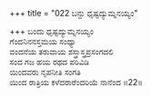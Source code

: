 +++
title = "022 ಬನ್ದು ಧೃಷ್ಟದ್ಯುಮ್ನನಯ್ಯಂ"

+++
ಬಂದು ಧೃಷ್ಟದ್ಯುಮ್ನನಯ್ಯಂ  
ಗೆಂದನಿನನಸ್ತಮಯ ಸಂಧ್ಯಾ  
ವಂದನೆಯ ತರುವಾಯ ಶಸ್ತ್ರಾಸ್ತ್ರಪ್ರಸಂಗದಲಿ   
ಸಂದ ಗಜ ಹಯ ರಥದ ಪರಿವಿಡಿ  
ಯಿಂದವರು ನೃಪನೀತಿ ಸಂಗತಿ  
ಯಿಂದ ರಾತ್ರಿಯ ಕಳೆದರಾರೆಂದರಿಯೆ ನಾನೆಂದ     ॥22॥